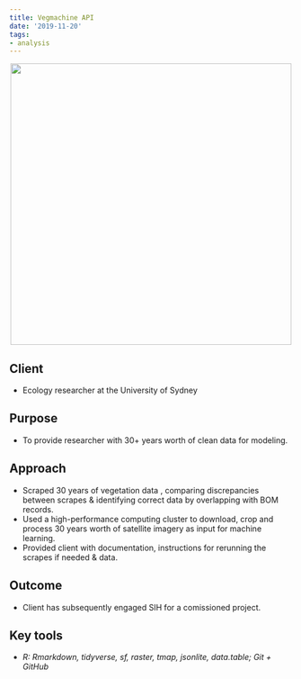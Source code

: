 ```yaml
---
title: Vegmachine API
date: '2019-11-20'
tags:
- analysis
---
```


<p align="center">
<img src="https://daryavanichkina.com/images/2111_vegmachine.jpg" width="500" />
</p>

## Client

- Ecology researcher at the University of Sydney

## Purpose

- To provide researcher with 30+ years worth of clean data for modeling.

## Approach

- Scraped 30 years of vegetation data , comparing discrepancies between scrapes & identifying correct data by overlapping with BOM records.
- Used a high-performance computing cluster to download, crop and process 30 years worth of satellite imagery as input for machine learning.
- Provided client with documentation, instructions for rerunning the scrapes if needed & data.
## Outcome

- Client has subsequently engaged SIH for a comissioned project.

## Key tools

- *R: Rmarkdown, tidyverse, sf, raster, tmap, jsonlite, data.table; Git + GitHub*